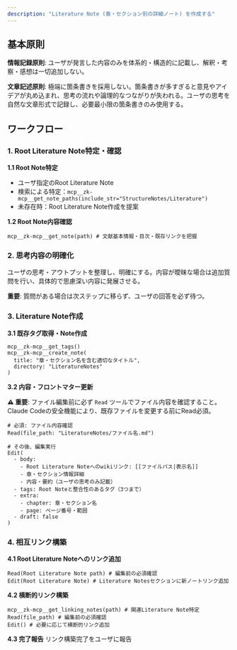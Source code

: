 ```yaml
---
description: "Literature Note (章・セクション別の詳細ノート) を作成する"
---
```


## 基本原則

**情報記録原則**: ユーザが発言した内容のみを体系的・構造的に記載し、解釈・考察・感想は一切追加しない。

**文章記述原則**: 極端に箇条書きを採用しない。箇条書きが多すぎると意見やアイデアが丸め込まれ、思考の流れや論理的なつながりが失われる。ユーザの思考を自然な文章形式で記録し、必要最小限の箇条書きのみ使用する。

## ワークフロー

### 1. Root Literature Note特定・確認

**1.1 Root Note特定**
- ユーザ指定のRoot Literature Note
- 検索による特定：`mcp__zk-mcp__get_note_paths(include_str="StructureNotes/Literature")`
- 未存在時：Root Literature Note作成を提案

**1.2 Root Note内容確認**
```
mcp__zk-mcp__get_note(path) # 文献基本情報・目次・既存リンクを把握
```

### 2. 思考内容の明確化

ユーザの思考・アウトプットを整理し、明確にする。内容が曖昧な場合は追加質問を行い、具体的で思慮深い内容に発展させる。

**重要**: 質問がある場合は次ステップに移らず、ユーザの回答を必ず待つ。

### 3. Literature Note作成

**3.1 既存タグ取得・Note作成**
```
mcp__zk-mcp__get_tags()
mcp__zk-mcp__create_note(
  title: "章・セクション名を含む適切なタイトル",
  directory: "LiteratureNotes"
)
```

**3.2 内容・フロントマター更新**

**⚠️ 重要**: ファイル編集前に必ず `Read` ツールでファイル内容を確認すること。Claude Codeの安全機能により、既存ファイルを変更する前にRead必須。

```
# 必須: ファイル内容確認
Read(file_path: "LiteratureNotes/ファイル名.md")

# その後、編集実行
Edit(
  - body:
    - Root Literature Noteへのwikiリンク: [[ファイルパス|表示名]]
    - 章・セクション情報詳細
    - 内容・要約（ユーザの思考のみ記載）
  - tags: Root Noteと整合性のあるタグ（3つまで）
  - extra:
    - chapter: 章・セクション名
    - page: ページ番号・範囲
  - draft: false
)
```

### 4. 相互リンク構築

**4.1 Root Literature Noteへのリンク追加**
```
Read(Root Literature Note path) # 編集前の必須確認
Edit(Root Literature Note) # Literature Notesセクションに新ノートリンク追加
```

**4.2 横断的リンク構築**
```
mcp__zk-mcp__get_linking_notes(path) # 関連Literature Note特定
Read(file_path) # 編集前の必須確認
Edit() # 必要に応じて横断的リンク追加
```

**4.3 完了報告**
リンク構築完了をユーザに報告
